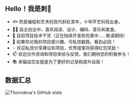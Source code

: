 ## Hello！我是刺🌵
- 🐟 热爱编程和艺术的现代斜杠青年，十年环艺科班出身。
- 👨‍💻 自主创业中，喜欢阅读、设计、编码、音乐和美食。
- 🌱 目前项目技术干货（正在陆续开发和完善中……敬请期待）
- 🏡 如果你对我的项目感兴趣，可私信戳我，看到必回！
- 💡 欢迎私信分享建议和项目，优秀提案将获得红包奖励！
- 📫 欢迎合作咨询和项目体验与反馈，我们期待您的积极参与！
- 📚 来猫站交友就是为了更好的记录和提升自我！

## 数据汇总
![Thorndeva's GitHub stats](https://github-readme-stats.vercel.app/api?username=thorndeva&show_icons=true)
